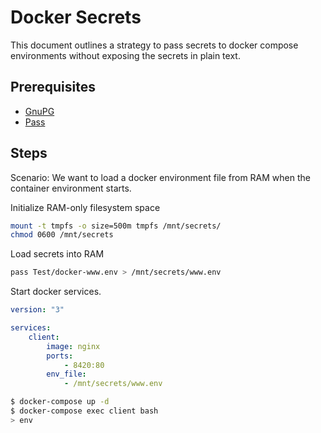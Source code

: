 # Docker Secrets

This document outlines a strategy to pass secrets to docker compose environments without exposing the secrets in plain text.

## Prerequisites

- [GnuPG](/linux/gnupg.md)
- [Pass](/linux/pass.md)

## Steps

Scenario: We want to load a docker environment file from RAM when the container environment starts.

Initialize RAM-only filesystem space

```bash
mount -t tmpfs -o size=500m tmpfs /mnt/secrets/
chmod 0600 /mnt/secrets
```

Load secrets into RAM

```bash
pass Test/docker-www.env > /mnt/secrets/www.env
```

Start docker services.

```yaml
version: "3"

services:
    client:
        image: nginx
        ports:
            - 8420:80
        env_file:
            - /mnt/secrets/www.env
```

```bash
$ docker-compose up -d
$ docker-compose exec client bash
> env
```
